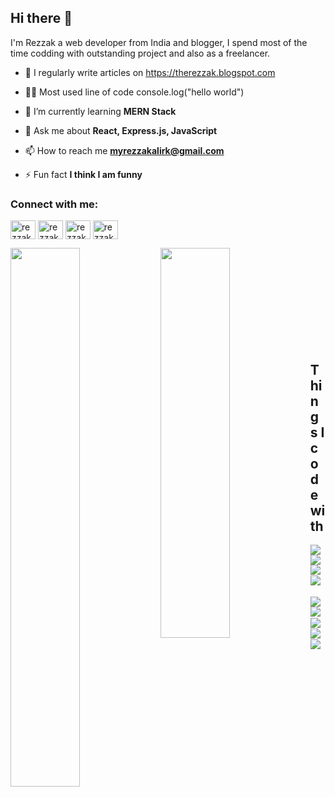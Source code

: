 ## Hi there 👋

I'm Rezzak a web developer from India and blogger, I spend most of the time codding with outstanding project and also as a freelancer.



- 📝 I regularly write articles on https://therezzak.blogspot.com

- 👩‍💻 Most used line of code console.log("hello world") 

- 🌱 I’m currently learning **MERN Stack**

- 💬 Ask me about **React, Express.js, JavaScript**

- 📫 How to reach me **myrezzakalirk@gmail.com**

- ⚡ Fun fact **I think I am funny**

<h3 align="left">Connect with me:</h3>
<p align="left">
<a href="https://linkedin.com/in/rezzak-ali-18149a1ab" target="blank"><img align="center" src="https://raw.githubusercontent.com/rahuldkjain/github-profile-readme-generator/master/src/images/icons/Social/linked-in-alt.svg" alt="rezzak-ali-18149a1ab" height="30" width="40" /></a> 
<a href="https://fb.com/rezzakali22" target="blank"><img align="center" src="https://raw.githubusercontent.com/rahuldkjain/github-profile-readme-generator/master/src/images/icons/Social/facebook.svg" alt="rezzakali22" height="30" width="40" /></a>
<a href="https://instagram.com/rezzak134" target="blank"><img align="center" src="https://raw.githubusercontent.com/rahuldkjain/github-profile-readme-generator/master/src/images/icons/Social/instagram.svg" alt="rezzak134" height="30" width="40" /></a>
<a href="https://discord.gg/rezzak#8876" target="blank"><img align="center" src="https://raw.githubusercontent.com/rahuldkjain/github-profile-readme-generator/master/src/images/icons/Social/discord.svg" alt="rezzak#8876" height="30" width="40" /></a>
</p>


<img align="left" width="47%" src="https://github-readme-stats.vercel.app/api?username=rezzakali&show_icons=true&theme=radical" />
<img align="left" width="47%" height="40%" src="https://github-readme-stats.vercel.app/api/top-langs/?username=rezzakali&layout=compact" />

<br />
<br />
<br />
<br />
<br />
<br />
<br />
<br />
<br />

## Things I code with

<p dir="auto">
 <img src="https://img.shields.io/badge/html5-%23E34F26.svg?style=for-the-badge&logo=html5&logoColor=white" />
 <img src="https://img.shields.io/badge/css3-%231572B6.svg?style=for-the-badge&logo=css3&logoColor=white" />
<img align="left" src="https://img.shields.io/badge/javascript-%23323330.svg?style=for-the-badge&logo=javascript&logoColor=%23F7DF1E" />
 &nbsp;&nbsp;
<img align="left" src="https://img.shields.io/badge/node.js-6DA55F?style=for-the-badge&logo=node.js&logoColor=white" />  
 &nbsp;&nbsp;
<img align="left" src="https://img.shields.io/badge/react-%2320232a.svg?style=for-the-badge&logo=react&logoColor=%2361DAFB" />  
 &nbsp;&nbsp;
<img align="left" src="https://img.shields.io/badge/MongoDB-%234ea94b.svg?style=for-the-badge&logo=mongodb&logoColor=white" />  
 &nbsp;&nbsp;
<img align="left" src="https://img.shields.io/badge/express.js-%23404d59.svg?style=for-the-badge&logo=express&logoColor=%2361DAFB" /> 
 &nbsp;&nbsp;
<img align="left" src="https://img.shields.io/badge/Visual%20Studio%20Code-0078d7.svg?style=for-the-badge&logo=visual-studio-code&logoColor=white" /> 
<img align="left" src="https://img.shields.io/badge/git-%23F05033.svg?style=for-the-badge&logo=git&logoColor=white" />
</p>
 


